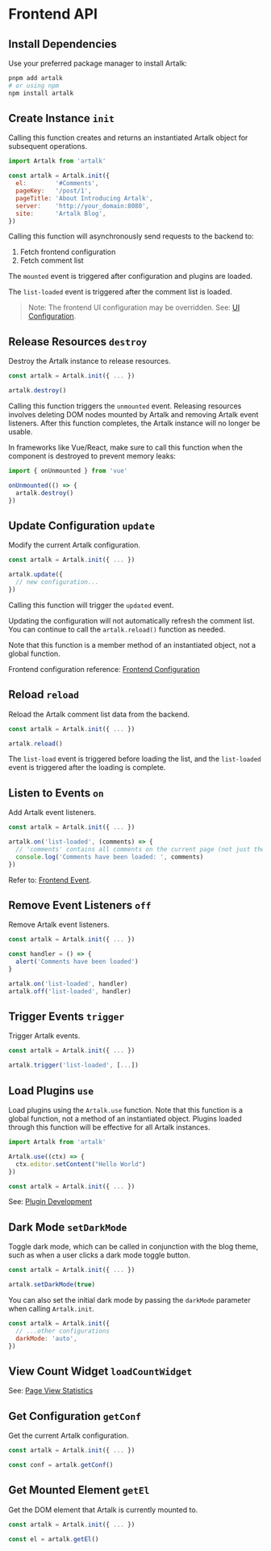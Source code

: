 # Frontend API

## Install Dependencies

Use your preferred package manager to install Artalk:

```bash
pnpm add artalk
# or using npm
npm install artalk
```

## Create Instance `init`

Calling this function creates and returns an instantiated Artalk object for subsequent operations.

<!-- prettier-ignore-start -->

```js
import Artalk from 'artalk'

const artalk = Artalk.init({
  el:        '#Comments',
  pageKey:   '/post/1',
  pageTitle: 'About Introducing Artalk',
  server:    'http://your_domain:8080',
  site:      'Artalk Blog',
})
```

<!-- prettier-ignore-end -->

Calling this function will asynchronously send requests to the backend to:

1. Fetch frontend configuration
2. Fetch comment list

The `mounted` event is triggered after configuration and plugins are loaded.

The `list-loaded` event is triggered after the comment list is loaded.

> Note: The frontend UI configuration may be overridden. See: [UI Configuration](../guide/frontend/config.md).

## Release Resources `destroy`

Destroy the Artalk instance to release resources.

```js
const artalk = Artalk.init({ ... })

artalk.destroy()
```

Calling this function triggers the `unmounted` event. Releasing resources involves deleting DOM nodes mounted by Artalk and removing Artalk event listeners. After this function completes, the Artalk instance will no longer be usable.

In frameworks like Vue/React, make sure to call this function when the component is destroyed to prevent memory leaks:

```ts
import { onUnmounted } from 'vue'

onUnmounted(() => {
  artalk.destroy()
})
```

## Update Configuration `update`

Modify the current Artalk configuration.

```js
const artalk = Artalk.init({ ... })

artalk.update({
  // new configuration...
})
```

Calling this function will trigger the `updated` event.

Updating the configuration will not automatically refresh the comment list. You can continue to call the `artalk.reload()` function as needed.

Note that this function is a member method of an instantiated object, not a global function.

Frontend configuration reference: [Frontend Configuration](../guide/frontend/config.md)

## Reload `reload`

Reload the Artalk comment list data from the backend.

```js
const artalk = Artalk.init({ ... })

artalk.reload()
```

The `list-load` event is triggered before loading the list, and the `list-loaded` event is triggered after the loading is complete.

## Listen to Events `on`

Add Artalk event listeners.

```js
const artalk = Artalk.init({ ... })

artalk.on('list-loaded', (comments) => {
  // 'comments' contains all comments on the current page (not just the comments fetched in this request)
  console.log('Comments have been loaded: ', comments)
})
```

Refer to: [Frontend Event](./event.md).

## Remove Event Listeners `off`

Remove Artalk event listeners.

```js
const artalk = Artalk.init({ ... })

const handler = () => {
  alert('Comments have been loaded')
}

artalk.on('list-loaded', handler)
artalk.off('list-loaded', handler)
```

## Trigger Events `trigger`

Trigger Artalk events.

```js
const artalk = Artalk.init({ ... })

artalk.trigger('list-loaded', [...])
```

## Load Plugins `use`

Load plugins using the `Artalk.use` function. Note that this function is a global function, not a method of an instantiated object. Plugins loaded through this function will be effective for all Artalk instances.

```js
import Artalk from 'artalk'

Artalk.use((ctx) => {
  ctx.editor.setContent("Hello World")
})

const artalk = Artalk.init({ ... })
```

See: [Plugin Development](./plugin.md)

## Dark Mode `setDarkMode`

Toggle dark mode, which can be called in conjunction with the blog theme, such as when a user clicks a dark mode toggle button.

```js
const artalk = Artalk.init({ ... })

artalk.setDarkMode(true)
```

You can also set the initial dark mode by passing the `darkMode` parameter when calling `Artalk.init`.

```js
const artalk = Artalk.init({
  // ...other configurations
  darkMode: 'auto',
})
```

## View Count Widget `loadCountWidget`

See: [Page View Statistics](../guide/frontend/pv.md)

## Get Configuration `getConf`

Get the current Artalk configuration.

```js
const artalk = Artalk.init({ ... })

const conf = artalk.getConf()
```

## Get Mounted Element `getEl`

Get the DOM element that Artalk is currently mounted to.

```js
const artalk = Artalk.init({ ... })

const el = artalk.getEl()
```
